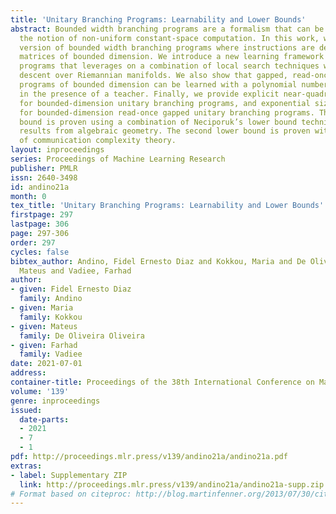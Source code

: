 ```yaml
---
title: 'Unitary Branching Programs: Learnability and Lower Bounds'
abstract: Bounded width branching programs are a formalism that can be used to capture
  the notion of non-uniform constant-space computation. In this work, we study a generalized
  version of bounded width branching programs where instructions are defined by unitary
  matrices of bounded dimension. We introduce a new learning framework for these branching
  programs that leverages on a combination of local search techniques with gradient
  descent over Riemannian manifolds. We also show that gapped, read-once branching
  programs of bounded dimension can be learned with a polynomial number of queries
  in the presence of a teacher. Finally, we provide explicit near-quadratic size lower-bounds
  for bounded-dimension unitary branching programs, and exponential size lower-bounds
  for bounded-dimension read-once gapped unitary branching programs. The first lower
  bound is proven using a combination of Neciporuk’s lower bound technique with classic
  results from algebraic geometry. The second lower bound is proven within the framework
  of communication complexity theory.
layout: inproceedings
series: Proceedings of Machine Learning Research
publisher: PMLR
issn: 2640-3498
id: andino21a
month: 0
tex_title: 'Unitary Branching Programs: Learnability and Lower Bounds'
firstpage: 297
lastpage: 306
page: 297-306
order: 297
cycles: false
bibtex_author: Andino, Fidel Ernesto Diaz and Kokkou, Maria and De Oliveira Oliveira,
  Mateus and Vadiee, Farhad
author:
- given: Fidel Ernesto Diaz
  family: Andino
- given: Maria
  family: Kokkou
- given: Mateus
  family: De Oliveira Oliveira
- given: Farhad
  family: Vadiee
date: 2021-07-01
address:
container-title: Proceedings of the 38th International Conference on Machine Learning
volume: '139'
genre: inproceedings
issued:
  date-parts:
  - 2021
  - 7
  - 1
pdf: http://proceedings.mlr.press/v139/andino21a/andino21a.pdf
extras:
- label: Supplementary ZIP
  link: http://proceedings.mlr.press/v139/andino21a/andino21a-supp.zip
# Format based on citeproc: http://blog.martinfenner.org/2013/07/30/citeproc-yaml-for-bibliographies/
---
```

